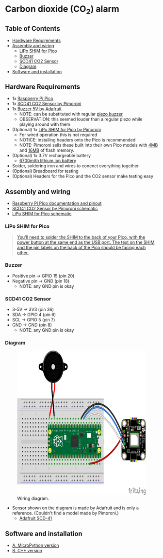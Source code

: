 # Carbon dioxide (CO<sub>2</sub>) alarm

## Table of Contents

- [Hardware Requirements](#hardware-requirements)
- [Assembly and wiring](#assembly-and-wiring)
  - [LiPo SHIM for Pico](#lipo-shim-for-pico)
  - [Buzzer](#buzzer)
  - [SCD41 CO2 Sensor](#scd41-co2-sensor)
  - [Diagram](#diagram)
- [Software and installation](#software-and-installation)

## Hardware Requirements

- 1x [Raspberry Pi Pico](https://www.raspberrypi.com/products/raspberry-pi-pico/)
- 1x [SCD41 CO2 Sensor by Pimoroni](https://shop.pimoroni.com/products/scd41-co2-sensor-breakout?variant=39652270833747)
- 1x [Buzzer 5V by Adafruit](https://www.adafruit.com/product/1536)
  - NOTE: can be substituted with regular [piezo buzzer](https://www.adafruit.com/product/160)
  - OBSERVATION: this seemed louder than a regular piezo while playing around with them
- (Optional) 1x [LiPo SHIM for Pico by Pimoroni](https://shop.pimoroni.com/products/pico-lipo-shim?variant=32369543086163)
  - For wired operation this is not required
  - NOTICE: installing headers onto the Pico is recommended
  - NOTE: Pimoroni sells these built into their own Pico models with [4MB](https://shop.pimoroni.com/products/pimoroni-pico-lipo?variant=39386149093459) and [16MB](https://shop.pimoroni.com/products/pimoroni-pico-lipo?variant=39335427080275) of flash memory.
- (Optional) 1x 3.7V rechargeable battery
  - [6700mAh lithium ion battery](https://shop.pimoroni.com/products/high-capacity-lithium-ion-battery-pack?variant=32012684591187)
- Solder, soldering iron and wires to conenct everything together
- (Optional) Breadboard for testing
- (Optional) Headers for the Pico and the CO2 sensor make testing easy

## Assembly and wiring

- [Raspberry Pi Pico documentation and pinout](https://www.raspberrypi.com/documentation/microcontrollers/raspberry-pi-pico.html)
- [SCD41 CO2 Sensor by Pimoroni schematic](https://cdn.shopify.com/s/files/1/0174/1800/files/scd41_breakout_schematic.pdf)
- [LiPo SHIM for Pico schematic](https://cdn.shopify.com/s/files/1/0174/1800/files/lipo_shim_for_pico_schematic.pdf)

### LiPo SHIM for Pico

> [You'll need to solder the SHIM to the back of your Pico, with the power button at the same end as the USB port. The text on the SHIM and the pin labels on the back of the Pico should be facing each other.](https://shop.pimoroni.com/products/pico-lipo-shim?variant=32369543086163)

### Buzzer

- Positive pin -> GPIO 15 (pin 20)
- Negative pin -> GND (pin 18)
  - NOTE: any GND pin is okay

### SCD41 CO2 Sensor

- 3-5V -> 3V3 (pin 36)
- SDA -> GPIO 4 (pin 6)
- SCL -> GPIO 5 (pin 7)
- GND -> GND (pin 8)
  - NOTE: any GND pin is okay

### Diagram

<figure>
    <img src="./assets/diagram.png" width="650" height="473"
         alt="Wiring diagram.">
    <figcaption>Wiring diagram.</figcaption>
</figure>

- Sensor shown on the diagram is made by Adafruit and is only a reference. (Couldn't find a model made by Pimoroni.)
  - [Adafruit SCD-41](https://www.adafruit.com/product/5190)

## Software and installation

- [A. MicroPython version](./src/MicroPython/README.md)
- [B. C++ version](./src/cpp/README.md)
